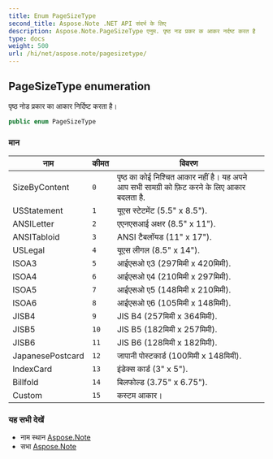 ```yaml
---
title: Enum PageSizeType
second_title: Aspose.Note .NET API संदर्भ के लिए
description: Aspose.Note.PageSizeType एनुम. पृष्ठ नड प्रकर क आकर नर्दष्ट करत है
type: docs
weight: 500
url: /hi/net/aspose.note/pagesizetype/
---
```

## PageSizeType enumeration

पृष्ठ नोड प्रकार का आकार निर्दिष्ट करता है।

```csharp
public enum PageSizeType
```

### मान

| नाम | कीमत | विवरण |
| --- | --- | --- |
| SizeByContent | `0` | पृष्ठ का कोई निश्चित आकार नहीं है। यह अपने आप सभी सामग्री को फ़िट करने के लिए आकार बदलता है. |
| USStatement | `1` | यूएस स्टेटमेंट (5.5" x 8.5"). |
| ANSILetter | `2` | एएनएसआई अक्षर (8.5" x 11"). |
| ANSITabloid | `3` | ANSI टैबलॉयड (11" x 17"). |
| USLegal | `4` | यूएस लीगल (8.5" x 14"). |
| ISOA3 | `5` | आईएसओ ए3 (297मिमी x 420मिमी). |
| ISOA4 | `6` | आईएसओ ए4 (210मिमी x 297मिमी). |
| ISOA5 | `7` | आईएसओ ए5 (148मिमी x 210मिमी). |
| ISOA6 | `8` | आईएसओ ए6 (105मिमी x 148मिमी). |
| JISB4 | `9` | JIS B4 (257मिमी x 364मिमी). |
| JISB5 | `10` | JIS B5 (182मिमी x 257मिमी). |
| JISB6 | `11` | JIS B6 (128मिमी x 182मिमी). |
| JapanesePostcard | `12` | जापानी पोस्टकार्ड (100मिमी x 148मिमी). |
| IndexCard | `13` | इंडेक्स कार्ड (3" x 5"). |
| Billfold | `14` | बिलफोल्ड (3.75" x 6.75"). |
| Custom | `15` | कस्टम आकार। |

### यह सभी देखें

* नाम स्थान [Aspose.Note](../../aspose.note/)
* सभा [Aspose.Note](../../)


